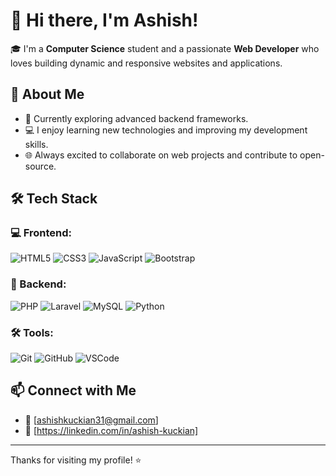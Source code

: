 # 👋 Hi there, I'm Ashish!

🎓 I'm a **Computer Science** student and a passionate **Web Developer** who loves building dynamic and responsive websites and applications.

## 🚀 About Me

- 🌱 Currently exploring advanced backend frameworks.
- 💻 I enjoy learning new technologies and improving my development skills.
- 🌐 Always excited to collaborate on web projects and contribute to open-source.

## 🛠️ Tech Stack

### 💻 Frontend:
![HTML5](https://img.shields.io/badge/HTML5-E34F26?style=flat-square&logo=html5&logoColor=white)
![CSS3](https://img.shields.io/badge/CSS3-1572B6?style=flat-square&logo=css3&logoColor=white)
![JavaScript](https://img.shields.io/badge/JavaScript-F7DF1E?style=flat-square&logo=javascript&logoColor=black)
![Bootstrap](https://img.shields.io/badge/Bootstrap-563D7C?style=flat-square&logo=bootstrap&logoColor=white)

### 🧠 Backend:
![PHP](https://img.shields.io/badge/PHP-777BB4?style=flat-square&logo=php&logoColor=white)
![Laravel](https://img.shields.io/badge/Laravel-F55247?style=flat-square&logo=laravel&logoColor=white)
![MySQL](https://img.shields.io/badge/MySQL-00758F?style=flat-square&logo=mysql&logoColor=white)
![Python](https://img.shields.io/badge/Python-3776AB?style=flat-square&logo=python&logoColor=white)

### 🛠️ Tools:
![Git](https://img.shields.io/badge/Git-F05032?style=flat-square&logo=git&logoColor=white)
![GitHub](https://img.shields.io/badge/GitHub-181717?style=flat-square&logo=github&logoColor=white)
![VSCode](https://img.shields.io/badge/VS%20Code-007ACC?style=flat-square&logo=visual-studio-code&logoColor=white)

## 📫 Connect with Me

- 📧 [ashishkuckian31@gmail.com]
- 💼 [https://linkedin.com/in/ashish-kuckian]

---

Thanks for visiting my profile! ⭐️

